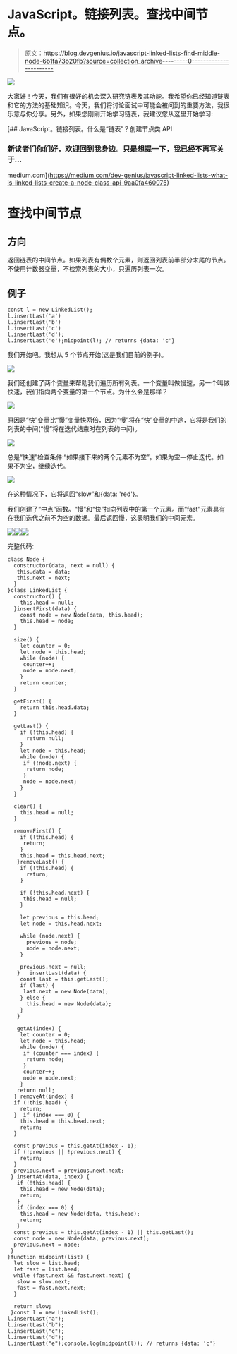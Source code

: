 # JavaScript。链接列表。查找中间节点。

> 原文：<https://blog.devgenius.io/javascript-linked-lists-find-middle-node-6b1fa73b20fb?source=collection_archive---------0----------------------->

![](img/5d04c6d1c86c0d1bb31870528cac0039.png)

大家好！今天，我们有很好的机会深入研究链表及其功能。我希望你已经知道链表和它的方法的基础知识。今天，我们将讨论面试中可能会被问到的重要方法，我很乐意与你分享。另外，如果您刚刚开始学习链表，我建议您从这里开始学习:

[](https://medium.com/dev-genius/javascript-linked-lists-what-is-linked-lists-create-a-node-class-api-9aa0fa460075) [## JavaScript。链接列表。什么是“链表”？创建节点类 API

### 新读者们你们好，欢迎回到我身边。只是想提一下，我已经不再写关于…

medium.com](https://medium.com/dev-genius/javascript-linked-lists-what-is-linked-lists-create-a-node-class-api-9aa0fa460075) 

# 查找中间节点

## 方向

返回链表的中间节点。如果列表有偶数个元素，则返回列表前半部分末尾的节点。不使用计数器变量，不检索列表的大小，只遍历列表一次。

## 例子

```
const l = new LinkedList();
l.insertLast('a')
l.insertLast('b')
l.insertLast('c')
l.insertLast('d');
l.insertLast('e');midpoint(l); // returns {data: 'c'}
```

我们开始吧。我想从 5 个节点开始(这是我们目前的例子)。

![](img/655c34896e999e3e55aa0f4b829aa2d8.png)

我们还创建了两个变量来帮助我们遍历所有列表。一个变量叫做慢速，另一个叫做快速，我们指向两个变量的第一个节点。为什么会是那样？

![](img/189f82ac52da50fb8e7f576c64adf987.png)

原因是“快”变量比“慢”变量快两倍，因为“慢”将在“快”变量的中途，它将是我们的列表的中间(“慢”将在迭代结束时在列表的中间)。

![](img/16c18b410b86217ff32c3e435fd846de.png)

总是“快速”检查条件:“如果接下来的两个元素不为空”。如果为空—停止迭代。如果不为空，继续迭代。

![](img/7494fe13eec94d1a83e9815fbfed1d36.png)

在这种情况下，它将返回“slow”和{data: 'red'}。

我们创建了“中点”函数。“慢”和“快”指向列表中的第一个元素。而“fast”元素具有在我们迭代之前不为空的数据。最后返回慢，这表明我们的中间元素。

![](img/bf2a977195760e8fcf40954db3d1eeff.png)![](img/18993a7dd6a0280b36103446fde4601c.png)![](img/d938401ea1a12465e861e15628d64273.png)

完整代码:

```
class Node {
  constructor(data, next = null) {
   this.data = data;
   this.next = next;
  }
}class LinkedList {
  constructor() {
    this.head = null;
  }insertFirst(data) {
    const node = new Node(data, this.head);
    this.head = node;
  }

  size() {
    let counter = 0;
    let node = this.head;
    while (node) {
     counter++;
     node = node.next;
    }
    return counter;
  }

  getFirst() {
    return this.head.data;
  }

  getLast() {
    if (!this.head) {
      return null;
    }
    let node = this.head;
    while (node) {
     if (!node.next) {
      return node;
     }
     node = node.next;
    }
  }

  clear() {
    this.head = null;
  } 

  removeFirst() { 
    if (!this.head) {
     return;
    }
    this.head = this.head.next;
   }removeLast() {
    if (!this.head) {
      return;
    }

    if (!this.head.next) {
     this.head = null;
    }

    let previous = this.head;
    let node = this.head.next;

    while (node.next) {
      previous = node;
      node = node.next;
    }

    previous.next = null;
   }   insertLast(data) {
    const last = this.getLast();
    if (last) {
     last.next = new Node(data);
    } else {
      this.head = new Node(data);
    }
   }

   getAt(index) {
    let counter = 0;
    let node = this.head;
    while (node) {
     if (counter === index) {
      return node;
     }
     counter++;
     node = node.next;
    }
   return null;
  } removeAt(index) {
  if (!this.head) {
    return;
  }  if (index === 0) {
    this.head = this.head.next;
    return;
  }

  const previous = this.getAt(index - 1);
  if (!previous || !previous.next) {
    return;
  }
  previous.next = previous.next.next;
 } insertAt(data, index) {
   if (!this.head) {
    this.head = new Node(data);
    return;
   }
   if (index === 0) {
    this.head = new Node(data, this.head);
    return;
   }
  const previous = this.getAt(index - 1) || this.getLast();
  const node = new Node(data, previous.next);
  previous.next = node; 
 }
}function midpoint(list) {
  let slow = list.head;
  let fast = list.head;
  while (fast.next && fast.next.next) {
   slow = slow.next;
   fast = fast.next.next;
  }

  return slow;
 }const l = new LinkedList();
l.insertLast("a");
l.insertLast("b");
l.insertLast("c");
l.insertLast("d");
l.insertLast("e");console.log(midpoint(l)); // returns {data: 'c'}
```